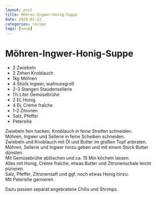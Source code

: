 ```yaml
---
layout: post
title: Möhren-Ingwer-Honig-Suppe
date: 2020-02-22
categories: recipe
tags: [soup]
---
```

# Möhren-Ingwer-Honig-Suppe

- 2 Zwiebeln
- 2 Zehen Knoblauch
- 1kg Möhren
- 4 Stück Ingwer, wallnussgroß
- 2-3 Stangen Staudensellerie
- 1½ Liter Gemüsebrühe
- 2 EL Honig
- 4 EL Crème fraîche
- 1-2 Zitronen
- Salz, Pfeffer
- Petersilie

Zwiebeln fein hacken, Knoblauch in feine Streifen schneiden.  
Möhren, Ingwer und Sellerie in feine Scheiben schneiden.  
Zwiebeln und Knoblauch mit Öl und Butter im großen Topf anbraten.  
Möhren, Sellerie und Ingwer hinzu geben und mit einem Stück Butter dünsten.  
Mit Gemüsebrühe ablöschen und ca. 15 Min köcheln lassen.  
Alles mit Honig, Crème fraîche, etwas Butter und Zitronenschale leicht pürieren.  
Salz, Pfeffer, Zitronensaft und ggf. noch etwas Honig hinzu.  
Mit Petersilie garnieren.  
  
Dazu passen separat angebratene Chilis und Shrimps.  
